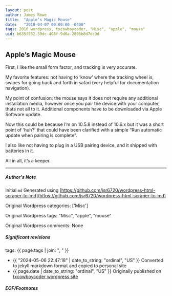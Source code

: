 ```yaml
---
layout: post
author: James Rowe
title:  "Apple’s Magic Mouse"
date:   "2010-04-07 00:00:00 -0400"
tags: 2010 wordpress, txcowboycoder, "Misc", "apple", "mouse"
uid: b635f552-59dc-408f-9d0a-2895b8d7dc3d
---
```



## Apple’s Magic Mouse


First, I like the small form factor, and tracking is very accurate.


My favorite features: not having to ‘know’ where the tracking wheel is, swipes for going back and forth in safari (very helpful for documentation navigation).


My point of confusion: the mouse says it does not require any additional installation media, however once you pair the device with your computer, thats not all to it. Additional components have to be downloaded via Apple Software update.


Now this could be because I’m on 10.5.8 instead of 10.6.x but it was a short point of ‘huh?’ that could have been clarified with a simple “Run automatic update when pairing is complete”.


I also like not having to plug in a USB pairing device, and it shipped with batteries in it.


All in all, it’s a keeper.




---

##### Author's Note

Initial `md` Generated using [https://github.com/jsr6720/wordpress-html-scraper-to-md](https://github.com/jsr6720/wordpress-html-scraper-to-md)

Original Wordpress categories: ['Misc']

Original Wordpress tags: "Misc", "apple", "mouse"

Original Wordpress comments: None

##### Significant revisions

tags: {{ page.tags | join: ", " }} <!-- todo move this somewhere -->

- {{ "2024-05-06 22:47:18" | date_to_string: "ordinal", "US" }} Converted to jekyll markdown format and copied to personal site
- {{ page.date | date_to_string: "ordinal", "US" }} Originally published on [txcowboycoder wordpress site](https://txcowboycoder.wordpress.com/2010/04/07/apples-magic-mouse/)

##### EOF/Footnotes

